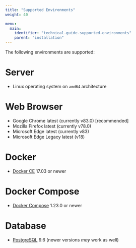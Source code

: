 ```yaml
---
title: "Supported Environments"
weight: 40

menu:
  main:
    identifier: "technical-guide-supported-environments"
    parent: "installation"
---
```


The following environments are supported:

# Server

- Linux operating system on `amd64` architecture

# Web Browser

- Google Chrome latest (currently v83.0) [recommended]
- Mozilla Firefox latest (currently v78.0)
- Microsoft Edge latest (currently v83)
- Microsoft Edge Legacy latest (v18)

# Docker

- [Docker CE](https://docs.docker.com/install/) 17.03 or newer

# Docker Compose

- [Docker Compose](https://docs.docker.com/compose/) 1.23.0 or newer

# Database

- [PostgreSQL](https://www.postgresql.org/) 9.6 (newer versions _may_ work as well)
